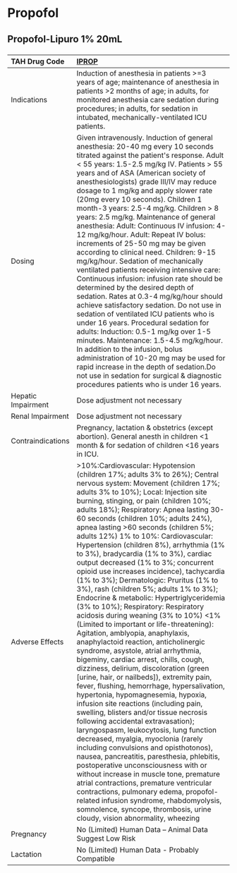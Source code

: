 # Propofol

## Propofol-Lipuro 1% 20mL

##### 

| TAH Drug Code      | [IPROP](https://www.tahsda.org.tw/drugs/hissearch.php?drug_code=IPROP)                                                                                                                                                                                                                                                                                                                                                                                                                                                                                                                                                                                                                                                                                                                                                                                                                                                                                                                                                                                                                                                                                                                                                                                                                                                                                                                                                                                                                                                                                                                                                                                                                                                                 |
|:-------------------|:---------------------------------------------------------------------------------------------------------------------------------------------------------------------------------------------------------------------------------------------------------------------------------------------------------------------------------------------------------------------------------------------------------------------------------------------------------------------------------------------------------------------------------------------------------------------------------------------------------------------------------------------------------------------------------------------------------------------------------------------------------------------------------------------------------------------------------------------------------------------------------------------------------------------------------------------------------------------------------------------------------------------------------------------------------------------------------------------------------------------------------------------------------------------------------------------------------------------------------------------------------------------------------------------------------------------------------------------------------------------------------------------------------------------------------------------------------------------------------------------------------------------------------------------------------------------------------------------------------------------------------------------------------------------------------------------------------------------------------------|
| Indications        | Induction of anesthesia in patients >=3 years of age; maintenance of anesthesia in patients >2 months of age; in adults, for monitored anesthesia care sedation during procedures; in adults, for sedation in intubated, mechanically-ventilated ICU patients.                                                                                                                                                                                                                                                                                                                                                                                                                                                                                                                                                                                                                                                                                                                                                                                                                                                                                                                                                                                                                                                                                                                                                                                                                                                                                                                                                                                                                                                                         |
| Dosing             | Given intravenously. Induction of general anesthesia: 20-40 mg every 10 seconds titrated against the patient's response. Adult < 55 years: 1.5-2.5 mg/kg IV. Patients > 55 years and of ASA (American society of anesthesiologists) grade III/IV may reduce dosage to 1 mg/kg and apply slower rate (20mg every 10 seconds). Children 1 month-3 years: 2.5-4 mg/kg. Children > 8 years: 2.5 mg/kg. Maintenance of general anesthesia: Adult: Continuous IV infusion: 4-12 mg/kg/hour. Adult: Repeat IV bolus: increments of 25-50 mg may be given according to clinical need. Children: 9-15 mg/kg/hour. Sedation of mechanically ventilated patients receiving intensive care: Continuous infusion: infusion rate should be determined by the desired depth of sedation. Rates at 0.3-4 mg/kg/hour should achieve satisfactory sedation. Do not use in sedation of ventilated ICU patients who is under 16 years. Procedural sedation for adults: Induction: 0.5-1 mg/kg over 1-5 minutes. Maintenance: 1.5-4.5 mg/kg/hour. In addition to the infusion, bolus administration of 10-20 mg may be used for rapid increase in the depth of sedation.Do not use in sedation for surgical & diagnostic procedures patients who is under 16 years.                                                                                                                                                                                                                                                                                                                                                                                                                                                                                         |
| Hepatic Impairment | Dose adjustment not necessary                                                                                                                                                                                                                                                                                                                                                                                                                                                                                                                                                                                                                                                                                                                                                                                                                                                                                                                                                                                                                                                                                                                                                                                                                                                                                                                                                                                                                                                                                                                                                                                                                                                                                                          |
| Renal Impairment   | Dose adjustment not necessary                                                                                                                                                                                                                                                                                                                                                                                                                                                                                                                                                                                                                                                                                                                                                                                                                                                                                                                                                                                                                                                                                                                                                                                                                                                                                                                                                                                                                                                                                                                                                                                                                                                                                                          |
| Contraindications  | Pregnancy, lactation & obstetrics (except abortion). General anesth in children <1 month & for sedation of children <16 years in ICU.                                                                                                                                                                                                                                                                                                                                                                                                                                                                                                                                                                                                                                                                                                                                                                                                                                                                                                                                                                                                                                                                                                                                                                                                                                                                                                                                                                                                                                                                                                                                                                                                  |
| Adverse Effects    | >10%:Cardiovascular: Hypotension (children 17%; adults 3% to 26%); Central nervous system: Movement (children 17%; adults 3% to 10%); Local: Injection site burning, stinging, or pain (children 10%; adults 18%); Respiratory: Apnea lasting 30-60 seconds (children 10%; adults 24%), apnea lasting >60 seconds (children 5%; adults 12%) 1% to 10%: Cardiovascular: Hypertension (children 8%), arrhythmia (1% to 3%), bradycardia (1% to 3%), cardiac output decreased (1% to 3%; concurrent opioid use increases incidence), tachycardia (1% to 3%); Dermatologic: Pruritus (1% to 3%), rash (children 5%; adults 1% to 3%); Endocrine & metabolic: Hypertriglyceridemia (3% to 10%); Respiratory: Respiratory acidosis during weaning (3% to 10%) <1% (Limited to important or life-threatening): Agitation, amblyopia, anaphylaxis, anaphylactoid reaction, anticholinergic syndrome, asystole, atrial arrhythmia, bigeminy, cardiac arrest, chills, cough, dizziness, delirium, discoloration (green [urine, hair, or nailbeds]), extremity pain, fever, flushing, hemorrhage, hypersalivation, hypertonia, hypomagnesemia, hypoxia, infusion site reactions (including pain, swelling, blisters and/or tissue necrosis following accidental extravasation); laryngospasm, leukocytosis, lung function decreased, myalgia, myoclonia (rarely including convulsions and opisthotonos), nausea, pancreatitis, paresthesia, phlebitis, postoperative unconsciousness with or without increase in muscle tone, premature atrial contractions, premature ventricular contractions, pulmonary edema, propofol-related infusion syndrome, rhabdomyolysis, somnolence, syncope, thrombosis, urine cloudy, vision abnormality, wheezing |
| Pregnancy          | No (Limited) Human Data – Animal Data Suggest Low Risk                                                                                                                                                                                                                                                                                                                                                                                                                                                                                                                                                                                                                                                                                                                                                                                                                                                                                                                                                                                                                                                                                                                                                                                                                                                                                                                                                                                                                                                                                                                                                                                                                                                                                 |
| Lactation          | No (Limited) Human Data - Probably Compatible                                                                                                                                                                                                                                                                                                                                                                                                                                                                                                                                                                                                                                                                                                                                                                                                                                                                                                                                                                                                                                                                                                                                                                                                                                                                                                                                                                                                                                                                                                                                                                                                                                                                                          |

